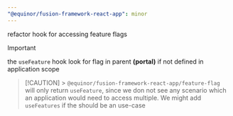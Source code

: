 ```yaml
---
"@equinor/fusion-framework-react-app": minor
---
```


refactor hook for accessing feature flags

> [!IMPORTANT]
> the `useFeature` hook look for flag in parent **(portal)** if not defined in application scope

> [!CAUTION] > `@equinor/fusion-framework-react-app/feature-flag` will only return `useFeature`, since we don not see any scenario which an application would need to access multiple.
> We might add `useFeatures` if the should be an use-case
